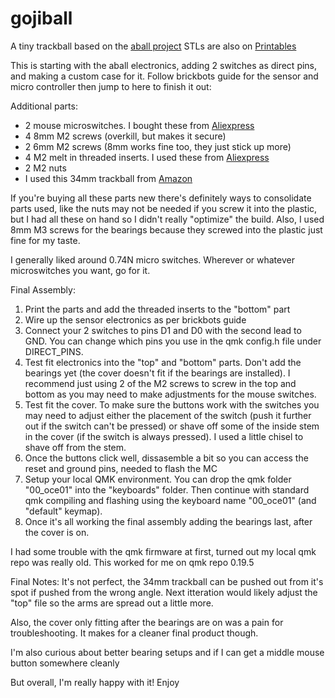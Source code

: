 # gojiball
A tiny trackball based on the [aball project](https://github.com/brickbots/aball)
STLs are also on [Printables](https://www.printables.com/model/355632-gojiball)

This is starting with the aball electronics, adding 2 switches as direct pins, and making a custom case for it.
Follow brickbots guide for the sensor and micro controller then jump to here to finish it out:

Additional parts:
- 2 mouse microswitches. I bought these from [Aliexpress](https://www.aliexpress.us/item/3256802345972562.html?spm=a2g0o.order_detail.order_detail_item.9.3b9bf19cvxvjTy&gatewayAdapt=glo2usa&_randl_shipto=US)
- 4 8mm M2 screws (overkill, but makes it secure)
- 2 6mm M2 screws (8mm works fine too, they just stick up more)
- 4 M2 melt in threaded inserts. I used these from [Aliexpress](https://www.aliexpress.us/item/2255800046543591.html?spm=a2g0o.order_list.order_list_main.19.21ef1802uwQUCH&gatewayAdapt=glo2usa4itemAdapt&_randl_shipto=US)
- 2 M2 nuts
- I used this 34mm trackball from [Amazon](https://www.amazon.com/gp/product/B07BDHK2MR/ref=ppx_yo_dt_b_search_asin_title?ie=UTF8&psc=1)

If you're buying all these parts new there's definitely ways to consolidate parts used, like the nuts may not be needed if you screw it into the plastic, but I had all these on hand so I didn't really "optimize" the build. Also, I used 8mm M3 screws for the bearings because they screwed into the plastic just fine for my taste.

I generally liked around 0.74N micro switches. Wherever or whatever microswitches you want, go for it.

Final Assembly:
1. Print the parts and add the threaded inserts to the "bottom" part 
2. Wire up the sensor electronics as per brickbots guide
3. Connect your 2 switches to pins D1 and D0 with the second lead to GND. You can change which pins you use in the qmk config.h file under DIRECT_PINS.
4. Test fit electronics into the "top" and "bottom" parts. Don't add the bearings yet (the cover doesn't fit if the bearings are installed). I recommend just using 2 of the M2 screws to screw in the top and bottom as you may need to make adjustments for the mouse switches.
5. Test fit the cover. To make sure the buttons work with the switches you may need to adjust either the placement of the switch (push it further out if the switch can't be pressed) or shave off some of the inside stem in the cover (if the switch is always pressed). I used a little chisel to shave off from the stem. 
6. Once the buttons click well, dissasemble a bit so you can access the reset and ground pins, needed to flash the MC
7. Setup your local QMK environment. You can drop the qmk folder "00_oce01" into the "keyboards" folder. Then continue with standard qmk compiling and flashing using the keyboard name "00_oce01" (and "default" keymap).
8. Once it's all working the final assembly adding the bearings last, after the cover is on.

I had some trouble with the qmk firmware at first, turned out my local qmk repo was really old. This worked for me on qmk repo 0.19.5

Final Notes:
It's not perfect, the 34mm trackball can be pushed out from it's spot if pushed from the wrong angle. Next itteration would likely adjust the "top" file so the arms are spread out a little more. 

Also, the cover only fitting after the bearings are on was a pain for troubleshooting. It makes for a cleaner final product though.

I'm also curious about better bearing setups and if I can get a middle mouse button somewhere cleanly

But overall, I'm really happy with it! Enjoy
